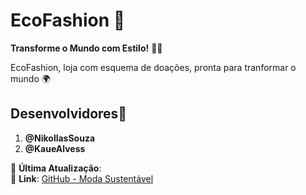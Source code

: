 # EcoFashion 🌿

**Transforme o Mundo com Estilo!** 🌱✨

EcoFashion, loja com esquema de doações, pronta para tranformar o mundo 🌍

## Desenvolvidores🤝

1. **@NikollasSouza** 
2. **@KaueAlvess** 

📅 **Última Atualização**:   
🔗 **Link**: [GitHub - Moda Sustentável](https://github.com/seu-usuario/moda-sustentavel)
